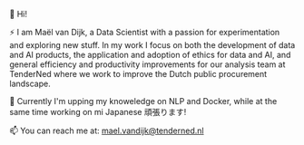 👋 Hi! 

⚡ I am Maël van Dijk, a Data Scientist with a passion for experimentation and exploring new stuff.
In my work I focus on both the development of data and AI products, the application and adoption of ethics for data and AI, and general efficiency and productivity improvements for our analysis team at TenderNed where we work to improve the Dutch public procurement landscape.

🌱 Currently I'm upping my knoweledge on NLP and Docker, while at the same time working on mi Japanese 頑張ります!

📫 You can reach me at: mael.vandijk@tenderned.nl

